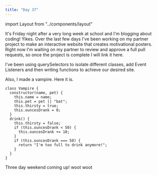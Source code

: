 ```yaml
---
title: "Day 37"
---
```

import Layout from "../components/layout"

<Layout>

It's Friday night after a very long week at school and I'm blogging about coding! Yikes. Over the last few days I've been working on my partner project to make an interactive website that creates motivational posters. Right now I'm waiting on my partner to review and approve a full pull requests, so once the project is complete I will link it here.

I've been using querySelectors to isolate different classes, add Event Listeners and then writing functions to achieve our desired site.

Also, I made a vampire. Here it is.

```JS
class Vampire {
  constructor(name, pet) {
    this.name = name;
    this.pet = pet || "bat";
    this.thirsty = true;
    this.ouncesDrank = 0;
  }
  drink() {
    this.thirsty = false;
    if (this.ouncesDrank < 50) {
      this.ouncesDrank += 10;
    }
    if (this.ouncesDrank === 50) {
      return "I'm too full to drink anymore!";
    }
  }
}
```

Three day weekend coming up! woot woot


</Layout>
